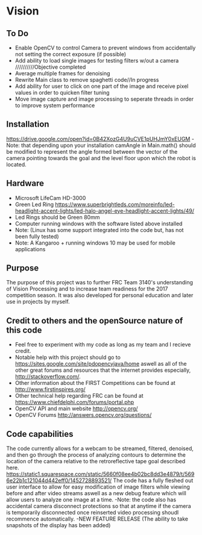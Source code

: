 # Vision
## To Do
- Enable OpenCV to control Camera to prevent windows from accidentally not setting the correct exposure (if possible)
- Add ability to load single images for testing filters w/out a camera //////////Objective completed
- Average multiple frames for denoising
- Rewrite Main class to remove spaghetti code//In progress
- Add ability for user to click on one part of the image and receive pixel values in order to quicken filter tuning
- Move image capture and image processing to seperate threads in order to improve system performance

## Installation
https://drive.google.com/open?id=0B42XozG4U9uCVE1pUHJmY0xEUGM
-Note: that depending upon your installation camAngle in Main.math() should be modified to represent the angle formed between the vector
of the camera pointing towards the goal and the level floor upon which the robot is located.

## Hardware
- Microsoft LifeCam HD-3000
- Green Led Ring https://www.superbrightleds.com/moreinfo/led-headlight-accent-lights/led-halo-angel-eye-headlight-accent-lights/49/
- Led Rings should be Green 80mm
- Computer running windows with the software listed above installed 
- Note: (Linux has some support integrated into the code but, has not been fully tested)
- Note: A Kangaroo + running windows 10 may be used for mobile applications

## Purpose 
The purpose of this project was to further FRC Team 3140's understanding of Vision Processing and to increase team readiness
for the 2017 competition season. It was also developed for personal education and later use in projects by myself.

## Credit to others and the openSource nature of this code
- Feel free to experiment with my code as long as my team and I recieve credit.
- Notable help with this project should go to https://sites.google.com/site/pdopencvjava/home aswell as all of the other great forums and resources that the internet provides especially, http://stackoverflow.com/.
- Other information about the FIRST Competitions can be found at http://www.firstinspires.org/
- Other technical help regarding FRC can be found at https://www.chiefdelphi.com/forums/portal.php
- OpenCV API and main website http://opencv.org/
- OpenCV Forums http://answers.opencv.org/questions/

## Code capabilities
The code currently allows for a webcam to be streamed, filtered, denoised, and then go through the process of analyzing contours to 
determine the location of the camera relative to the retroreflective tape goal described here. https://static1.squarespace.com/static/5660f08ee4b02bc8dd3e4879/t/5696e22b1c121044d442eff0/1452728893521/
The code has a fully fleshed out user interface to allow for easy modification of image filters while viewing before and after video streams aswell as a new debug feature which will allow users to analyze one image at a time.
-Note: the code also has accidental camera disconnect protections so that at anytime if the camera is temporarily disconnected once reinserted video processing shoudl recommence automatically.
-NEW FEATURE RELEASE (The ability to take snapshots of the display has been added)
